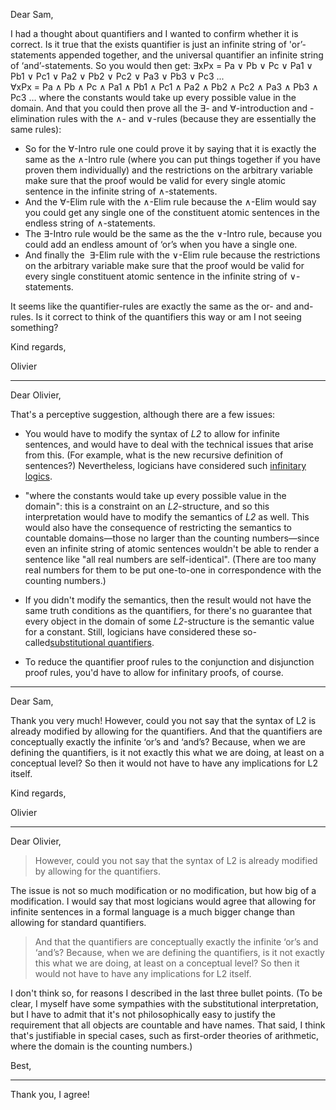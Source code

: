 Dear Sam,

I had a thought about quantifiers and I wanted to confirm whether it is correct. Is it true that the exists quantifier is just an infinite string of 'or’-statements appended together, and the universal quantifier an infinite string of ‘and’-statements. So you would then get:
∃xPx = Pa ∨ Pb ∨ Pc ∨ Pa1 ∨ Pb1 ∨ Pc1 ∨ Pa2 ∨ Pb2 ∨ Pc2 ∨ Pa3 ∨ Pb3 ∨ Pc3 ... 
∀xPx = Pa ∧ Pb ∧ Pc ∧ Pa1 ∧ Pb1 ∧ Pc1 ∧ Pa2 ∧ Pb2 ∧ Pc2 ∧ Pa3 ∧ Pb3 ∧ Pc3 …
where the constants would take up every possible value in the domain. And that you could then prove all the ∃- and ∀-introduction and -elimination rules with the ∧- and ∨-rules (because they are essentially the same rules):
- So for the ∀-Intro rule one could prove it by saying that it is exactly the same as the ∧-Intro rule (where you can put things together if you have proven them individually) and the restrictions on the arbitrary variable make sure that the proof would be valid for every single atomic sentence in the infinite string of ∧-statements.
- And the ∀-Elim rule with the ∧-Elim rule because the ∧-Elim would say you could get any single one of the constituent atomic sentences in the endless string of ∧-statements.
- The ∃-Intro rule would be the same as the the ∨-Intro rule, because you could add an endless amount of ‘or’s when you have a single one.
- And finally the  ∃-Elim rule with the ∨-Elim rule because the restrictions on the arbitrary variable make sure that the proof would be valid for every single constituent atomic sentence in the infinite string of ∨-statements.

It seems like the quantifier-rules are exactly the same as the or- and and-rules. Is it correct to think of the quantifiers this way or am I not seeing something?

Kind regards,

Olivier

---

Dear Olivier,


That's a perceptive suggestion, although there are a few issues:

- You would have to modify the syntax of _L2_ to allow for infinite sentences, and would have to deal with the technical issues that arise from this. (For example, what is the new recursive definition of sentences?) Nevertheless, logicians have considered such [infinitary logics](https://plato.stanford.edu/entries/logic-infinitary/ "https://plato.stanford.edu/entries/logic-infinitary/").
    
- "where the constants would take up every possible value in the domain": this is a constraint on an _L2_-structure, and so this interpretation would have to modify the semantics of _L2_ as well. This would also have the consequence of restricting the semantics to countable domains—those no larger than the counting numbers—since even an infinite string of atomic sentences wouldn't be able to render a sentence like "all real numbers are self-identical". (There are too many real numbers for them to be put one-to-one in correspondence with the counting numbers.)
    
- If you didn't modify the semantics, then the result would not have the same truth conditions as the quantifiers, for there's no guarantee that every object in the domain of some _L2_-structure is the semantic value for a constant. Still, logicians have considered these so-called[substitutional quantifiers](https://plato.stanford.edu/entries/quantification/#SubQua "https://plato.stanford.edu/entries/quantification/#SubQua").
    
- To reduce the quantifier proof rules to the conjunction and disjunction proof rules, you'd have to allow for infinitary proofs, of course.

---

Dear Sam,

Thank you very much! However, could you not say that the syntax of L2 is already modified by allowing for the quantifiers. And that the quantifiers are conceptually exactly the infinite ‘or’s and ‘and’s? Because, when we are defining the quantifiers, is it not exactly this what we are doing, at least on a conceptual level? So then it would not have to have any implications for L2 itself.

Kind regards,

Olivier

---
Dear Olivier,

> However, could you not say that the syntax of L2 is already modified by allowing for the quantifiers.

The issue is not so much modification or no modification, but how big of a modification. I would say that most logicians would agree that allowing for infinite sentences in a formal language is a much bigger change than allowing for standard quantifiers.

> And that the quantifiers are conceptually exactly the infinite ‘or’s and ‘and’s? Because, when we are defining the quantifiers, is it not exactly this what we are doing, at least on a conceptual level? So then it would not have to have any implications for L2 itself.

I don't think so, for reasons I described in the last three bullet points. (To be clear, I myself have some sympathies with the substitutional interpretation, but I have to admit that it's not philosophically easy to justify the requirement that all objects are countable and have names. That said, I think that's justifiable in special cases, such as first-order theories of arithmetic, where the domain is the counting numbers.)

Best,

---
Thank you, I agree!